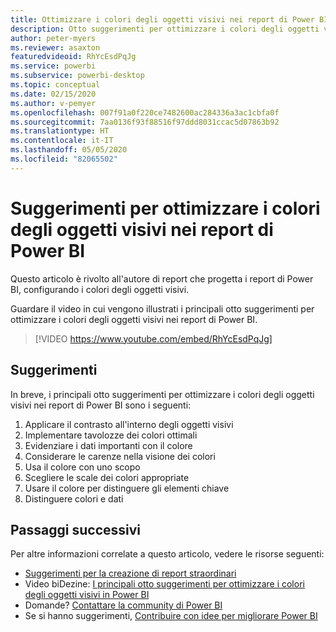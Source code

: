 ```yaml
---
title: Ottimizzare i colori degli oggetti visivi nei report di Power BI
description: Otto suggerimenti per ottimizzare i colori degli oggetti visivi nei report di Power BI, in Power BI Desktop o nel servizio Power BI.
author: peter-myers
ms.reviewer: asaxton
featuredvideoid: RhYcEsdPqJg
ms.service: powerbi
ms.subservice: powerbi-desktop
ms.topic: conceptual
ms.date: 02/15/2020
ms.author: v-pemyer
ms.openlocfilehash: 007f91a0f220ce7482600ac284336a3ac1cbfa0f
ms.sourcegitcommit: 7aa0136f93f88516f97ddd8031ccac5d07863b92
ms.translationtype: HT
ms.contentlocale: it-IT
ms.lasthandoff: 05/05/2020
ms.locfileid: "82065502"
---
```

# <a name="tips-to-optimize-visual-colors-in-power-bi-reports"></a>Suggerimenti per ottimizzare i colori degli oggetti visivi nei report di Power BI

Questo articolo è rivolto all'autore di report che progetta i report di Power BI, configurando i colori degli oggetti visivi.

Guardare il video in cui vengono illustrati i principali otto suggerimenti per ottimizzare i colori degli oggetti visivi nei report di Power BI.

> [!VIDEO https://www.youtube.com/embed/RhYcEsdPqJg]

## <a name="tips"></a>Suggerimenti

In breve, i principali otto suggerimenti per ottimizzare i colori degli oggetti visivi nei report di Power BI sono i seguenti:

1. Applicare il contrasto all'interno degli oggetti visivi
1. Implementare tavolozze dei colori ottimali
1. Evidenziare i dati importanti con il colore
1. Considerare le carenze nella visione dei colori
1. Usa il colore con uno scopo
1. Scegliere le scale dei colori appropriate
1. Usare il colore per distinguere gli elementi chiave
1. Distinguere colori e dati

## <a name="next-steps"></a>Passaggi successivi

Per altre informazioni correlate a questo articolo, vedere le risorse seguenti:

- [Suggerimenti per la creazione di report straordinari](../desktop-tips-and-tricks-for-creating-reports.md)
- Video biDezine: [I principali otto suggerimenti per ottimizzare i colori degli oggetti visivi in Power BI](https://www.youtube.com/watch?v=RhYcEsdPqJg)
- Domande? [Contattare la community di Power BI](https://community.powerbi.com/)
- Se si hanno suggerimenti, [Contribuire con idee per migliorare Power BI](https://ideas.powerbi.com)
